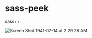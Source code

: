 # sass-peek
sass++

![Screen Shot 1941-07-14 at 2 29 28 AM](https://user-images.githubusercontent.com/14003377/66260799-12146700-e7b3-11e9-8a5f-751566036f0c.png)
